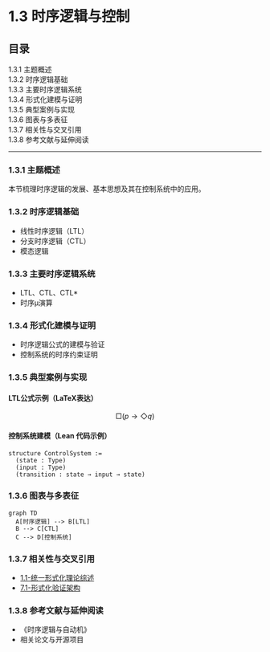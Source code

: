# 1.3 时序逻辑与控制

## 目录

1.3.1 主题概述  
1.3.2 时序逻辑基础  
1.3.3 主要时序逻辑系统  
1.3.4 形式化建模与证明  
1.3.5 典型案例与实现  
1.3.6 图表与多表征  
1.3.7 相关性与交叉引用  
1.3.8 参考文献与延伸阅读  

---

### 1.3.1 主题概述

本节梳理时序逻辑的发展、基本思想及其在控制系统中的应用。

### 1.3.2 时序逻辑基础

- 线性时序逻辑（LTL）
- 分支时序逻辑（CTL）
- 模态逻辑

### 1.3.3 主要时序逻辑系统

- LTL、CTL、CTL*
- 时序μ演算

### 1.3.4 形式化建模与证明

- 时序逻辑公式的建模与验证
- 控制系统的时序约束证明

### 1.3.5 典型案例与实现

#### LTL公式示例（LaTeX表达）

$$
\Box (p \rightarrow \Diamond q)
$$

#### 控制系统建模（Lean 代码示例）

```lean
structure ControlSystem :=
  (state : Type)
  (input : Type)
  (transition : state → input → state)
```

### 1.3.6 图表与多表征

```mermaid
graph TD
  A[时序逻辑] --> B[LTL]
  B --> C[CTL]
  C --> D[控制系统]
```

### 1.3.7 相关性与交叉引用

- [1.1-统一形式化理论综述](./1.1-统一形式化理论综述.md)
- [7.1-形式化验证架构](../7-验证与工程实践/7.1-形式化验证架构.md)

### 1.3.8 参考文献与延伸阅读

- 《时序逻辑与自动机》
- 相关论文与开源项目
